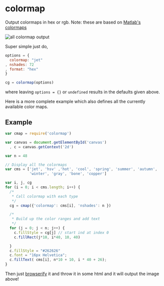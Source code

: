 # colormap

Output colormaps in hex or rgb. Note: these are based on [Matlab's colormaps](http://www.mathworks.com/help/matlab/ref/colormap.html)

![all colormap output](http://img89.imageshack.us/img89/9401/newcolourthing.png)

Super simple just do,

```javascript
options = {
  colormap: "jet"
, nshades: 72
, format: "hex"
}

cg = colormap(options)
```
where leaving `options = {}` or `undefined` results in the defaults given above.

Here is a more complete example which also defines all the currently available color maps.

## Example
```javascript
var cmap = require('colormap')

var canvas = document.getElementById('canvas')
  , c = canvas.getContext('2d')

var n = 48

// Display all the colormaps
var cms = ['jet', 'hsv' ,'hot', 'cool', 'spring', 'summer', 'autumn',
           'winter', 'gray', 'bone', 'copper']

var i, j, cg
for (i = 0; i < cms.length; i++) {
  /*
   * Call colormap with each type
   */
  cg = cmap({'colormap': cms[i], 'nshades': n })

  /*
   * Build up the color ranges and add text
   */
  for (j = 0; j < n; j++) {
    c.fillStyle = cg[j] // start ind at index 0
    c.fillRect(j*10, i*40, 10, 40)

  }
  c.fillStyle = "#262626"
  c.font = "16px Helvetica";
  c.fillText( cms[i], n*10 + 10, i * 40 + 26);
}
```

Then just [browserify](https://github.com/substack/node-browserify) it and throw it in some html and it will output the image above!

